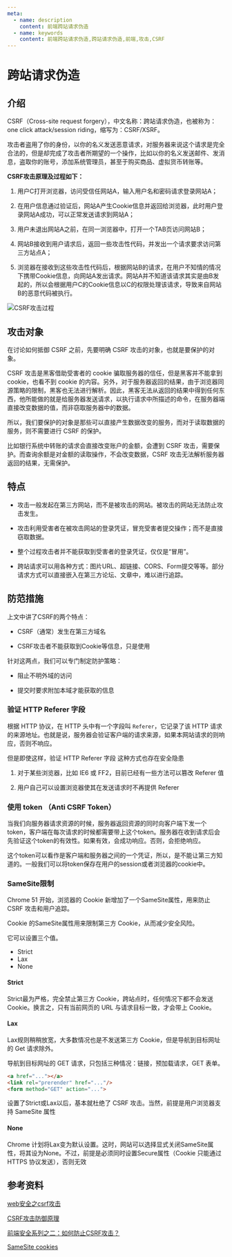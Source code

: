 ```yaml
---
meta:
  - name: description
    content: 前端跨站请求伪造
  - name: keywords
    content: 前端跨站请求伪造,跨站请求伪造,前端,攻击,CSRF
---
```

# 跨站请求伪造

## 介绍

CSRF（Cross-site request forgery），中文名称：跨站请求伪造，也被称为：one click attack/session riding，缩写为：CSRF/XSRF。

攻击者盗用了你的身份，以你的名义发送恶意请求，对服务器来说这个请求是完全合法的，但是却完成了攻击者所期望的一个操作，比如以你的名义发送邮件、发消息，盗取你的账号，添加系统管理员，甚至于购买商品、虚拟货币转账等。

**CSRF攻击原理及过程如下：**

1. 用户C打开浏览器，访问受信任网站A，输入用户名和密码请求登录网站A；

2. 在用户信息通过验证后，网站A产生Cookie信息并返回给浏览器，此时用户登录网站A成功，可以正常发送请求到网站A；

3. 用户未退出网站A之前，在同一浏览器中，打开一个TAB页访问网站B；

4. 网站B接收到用户请求后，返回一些攻击性代码，并发出一个请求要求访问第三方站点A；

5. 浏览器在接收到这些攻击性代码后，根据网站B的请求，在用户不知情的情况下携带Cookie信息，向网站A发出请求。网站A并不知道该请求其实是由B发起的，所以会根据用户C的Cookie信息以C的权限处理该请求，导致来自网站B的恶意代码被执行。

![CSRF攻击过程](/img/CSRF攻击过程.png)

## 攻击对象

在讨论如何抵御 CSRF 之前，先要明确 CSRF 攻击的对象，也就是要保护的对象。

CSRF 攻击是黑客借助受害者的 cookie 骗取服务器的信任，但是黑客并不能拿到 cookie，也看不到 cookie 的内容。另外，对于服务器返回的结果，由于浏览器同源策略的限制，黑客也无法进行解析。因此，黑客无法从返回的结果中得到任何东西，他所能做的就是给服务器发送请求，以执行请求中所描述的命令，在服务器端直接改变数据的值，而非窃取服务器中的数据。

所以，我们要保护的对象是那些可以直接产生数据改变的服务，而对于读取数据的服务，则不需要进行 CSRF 的保护。

比如银行系统中转账的请求会直接改变账户的金额，会遭到 CSRF 攻击，需要保护。而查询余额是对金额的读取操作，不会改变数据，CSRF 攻击无法解析服务器返回的结果，无需保护。

## 特点

+ 攻击一般发起在第三方网站，而不是被攻击的网站。被攻击的网站无法防止攻击发生。

+ 攻击利用受害者在被攻击网站的登录凭证，冒充受害者提交操作；而不是直接窃取数据。

+ 整个过程攻击者并不能获取到受害者的登录凭证，仅仅是“冒用”。

+ 跨站请求可以用各种方式：图片URL、超链接、CORS、Form提交等等。部分请求方式可以直接嵌入在第三方论坛、文章中，难以进行追踪。

## 防范措施

上文中讲了CSRF的两个特点：

+ CSRF（通常）发生在第三方域名

+ CSRF攻击者不能获取到Cookie等信息，只是使用

针对这两点，我们可以专门制定防护策略：

+ 阻止不明外域的访问

+ 提交时要求附加本域才能获取的信息

### 验证 HTTP Referer 字段

根据 HTTP 协议，在 HTTP 头中有一个字段叫 `Referer`，它记录了该 HTTP 请求的来源地址。也就是说，服务器会验证客户端的请求来源，如果本网站请求的则响应，否则不响应。

但是即使这样，验证 HTTP Referer 字段 这种方式也存在安全隐患

1. 对于某些浏览器，比如 IE6 或 FF2，目前已经有一些方法可以篡改 Referer 值

2. 用户自己可以设置浏览器使其在发送请求时不再提供 Referer

### 使用 token （Anti CSRF Token）

当我们向服务器请求资源的时候，服务器返回资源的同时向客户端下发一个token，客户端在每次请求的时候都需要带上这个token。服务器在收到请求后会先验证这个token的有效性。如果有效，会成功响应。否则，会拒绝响应。

这个token可以看作是客户端和服务器之间的一个凭证，所以，是不能让第三方知道的。一般我们可以将token保存在用户的session或者浏览器的cookie中。

### SameSite限制

Chrome 51 开始，浏览器的 Cookie 新增加了一个SameSite属性，用来防止 CSRF 攻击和用户追踪。

Cookie 的SameSite属性用来限制第三方 Cookie，从而减少安全风险。

它可以设置三个值。

+ Strict
+ Lax
+ None

#### Strict

Strict最为严格，完全禁止第三方 Cookie，跨站点时，任何情况下都不会发送 Cookie。换言之，只有当前网页的 URL 与请求目标一致，才会带上 Cookie。

#### Lax

Lax规则稍稍放宽，大多数情况也是不发送第三方 Cookie，但是导航到目标网址的 Get 请求除外。

导航到目标网址的 GET 请求，只包括三种情况：链接，预加载请求，GET 表单。

```html
<a href="..."></a>
<link rel="prerender" href="..."/>
<form method="GET" action="...">
```

设置了Strict或Lax以后，基本就杜绝了 CSRF 攻击。当然，前提是用户浏览器支持 SameSite 属性

#### None

Chrome 计划将Lax变为默认设置。这时，网站可以选择显式关闭SameSite属性，将其设为None。不过，前提是必须同时设置Secure属性（Cookie 只能通过 HTTPS 协议发送），否则无效

## 参考资料

[web安全之csrf攻击](https://zhaosaisai.com/blog/2018/web%E5%AE%89%E5%85%A8%E4%B9%8Bcsrf%E6%94%BB%E5%87%BB.html)

[CSRF攻击防御原理](https://www.freebuf.com/articles/web/224446.html)

[前端安全系列之二：如何防止CSRF攻击？](https://juejin.im/post/5bc009996fb9a05d0a055192)

[SameSite cookies](https://developer.mozilla.org/zh-CN/docs/Web/HTTP/Headers/Set-Cookie/SameSite)
